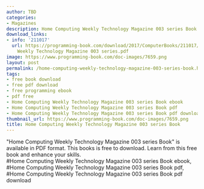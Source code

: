 ```yaml
---
author: TBD
categories:
- Magazines
description: Home Computing Weekly Technology Magazine 003 series Book
download_links:
- info: '211017'
  url: https://programming-book.com/download/2017/ComputerBooks/211017/Home Computing
    Weekly Technology Magazine 003 series.pdf
image: https://www.programming-book.com/doc-images/7659.png
layout: post
permalink: /home-computing-weekly-technology-magazine-003-series-book.html
tags:
- free book download
- free pdf download
- free programming ebook
- pdf free
- Home Computing Weekly Technology Magazine 003 series Book ebook
- Home Computing Weekly Technology Magazine 003 series Book pdf
- Home Computing Weekly Technology Magazine 003 series Book pdf download
thumbnail_url: https://www.programming-book.com/doc-images/7659.png
title: Home Computing Weekly Technology Magazine 003 series Book
---
```


 
<div class="item-desc text-justify">
  "Home Computing Weekly Technology Magazine 003 series Book" is available in PDF format. This books is free to download. Learn from this free book and enhance your skills.
  <br>
  #Home Computing Weekly Technology Magazine 003 series Book ebook, #Home Computing Weekly Technology Magazine 003 series Book pdf, #Home Computing Weekly Technology Magazine 003 series Book pdf download
</div>